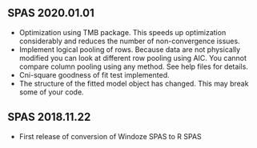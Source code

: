 SPAS 2020.01.01
-------------

  * Optimization using TMB package. This speeds up optimization considerably and
    reduces the number of non-convergence issues.
  * Implement logical pooling of rows. Because data are not physically modified
    you can look at different row pooling using AIC. You cannot compare column
    pooling using any method. See help files for details.
  * Cni-square goodness of fit test implemented.
  * The structure of the fitted model object has changed. This may break some 
    of your code.


SPAS 2018.11.22
-------------

  * First release of conversion of Windoze SPAS to R SPAS

